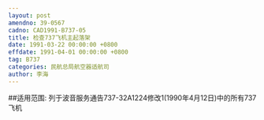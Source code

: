 ```yaml
---
layout: post
amendno: 39-0567
cadno: CAD1991-B737-05
title: 检查737飞机主起落架
date: 1991-03-22 00:00:00 +0800
effdate: 1991-04-01 00:00:00 +0800
tag: B737
categories: 民航总局航空器适航司
author: 李海
---
```


##适用范围:
列于波音服务通告737-32A1224修改1(1990年4月12日)中的所有737飞机

